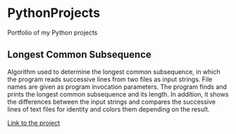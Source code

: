 # PythonProjects
Portfolio of my Python projects

## Longest Common Subsequence
Algorithm used to determine the longest common subsequence, in which the program reads successive lines from two files as input strings. File names are given as program invocation parameters. The program finds and prints the longest common subsequence and its length. In addition, it shows the differences between the input strings and compares the successive lines of text files for identity and colors them depending on the result.

[Link to the project](./LongestCommonSubsequence/Longest_common_subsequence.py)
